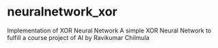 # neuralnetwork_xor
Implementation of XOR Neural Network 
A simple XOR Neural Network to fulfill a course project of AI
by Ravikumar Chilmula
